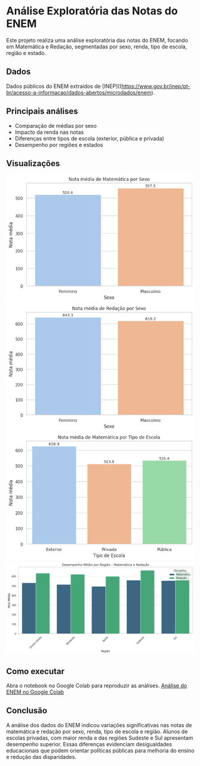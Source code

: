 # Análise Exploratória das Notas do ENEM

Este projeto realiza uma análise exploratória das notas do ENEM, focando em Matemática e Redação, segmentadas por sexo, renda, tipo de escola, região e estado.

## Dados

Dados públicos do ENEM extraídos de [INEP]((https://www.gov.br/inep/pt-br/acesso-a-informacao/dados-abertos/microdados/enem).

## Principais análises

- Comparação de médias por sexo
- Impacto da renda nas notas
- Diferenças entre tipos de escola (exterior, pública e privada)
- Desempenho por regiões e estados

## Visualizações
 ![Gráfico 1](images/media-matematica-sexo.png)
 ![Gráfico 2](images/nota-redacao-sexo.png)
 ![Gráfico 3](images/media-matematica-escola.png)
 ![Gráfico 4](images/desempenho-media-regiao.png)

## Como executar

Abra o notebook no Google Colab para reproduzir as análises.
[Análise do ENEM no Google Colab](https://colab.research.google.com/drive/1UnIiCjWzY7GWDdRPbLTq9WyPn-G3R6Ec#scrollTo=qWDKrwDPoko3&uniqifier=2) 

## Conclusão

A análise dos dados do ENEM indicou variações significativas nas notas de matemática e redação por sexo, renda, tipo de escola e região. Alunos de escolas privadas, com maior renda e das regiões Sudeste e Sul apresentam desempenho superior. Essas diferenças evidenciam desigualdades educacionais que podem orientar políticas públicas para melhoria do ensino e redução das disparidades.
